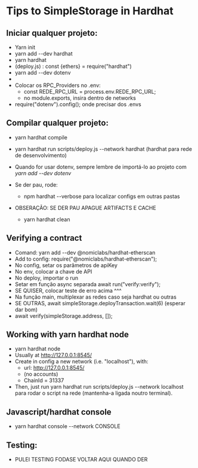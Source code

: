 # Tips to SimpleStorage in Hardhat


## Iniciar qualquer projeto:

- Yarn init
- yarn add --dev hardhat
- yarn hardhat
- (deploy.js) : const {ethers} = require("hardhat")
- yarn add --dev dotenv
-
- Colocar os RPC_Providers no .env:
  - const REDE_RPC_URL = process.env.REDE_RPC_URL;
  - no module.exports, insira dentro de networks
- require("dotenv").config(); onde precisar dos .envs

## Compilar qualquer projeto:

- yarn hardhat compile

- yarn hardhat run scripts/deploy.js --network hardhat (hardhat para rede de desenvolvimento)

- Quando for usar dotenv, sempre lembre de importá-lo ao projeto com _yarn add --dev dotenv_

- Se der pau, rode:

  - npm hardhat --verbose para localizar configs em outras pastas

- OBSERAÇÃO: SE DER PAU APAGUE ARTIFACTS E CACHE
  - yarn hardhat clean

## Verifying a contract

- Comand: yarn add --dev @nomiclabs/hardhat-etherscan
- Add to config: require("@nomiclabs/hardhat-etherscan");
- No config, setar os parâmetros de apiKey
- No env, colocar a chave de API
- No deploy, importar o run
- Setar em função async separada await run("verify:verify");
- SE QUISER, colocar teste de erro acima ^^^
- Na função main, multiplexar as redes caso seja hardhat ou outras
- SE OUTRAS, await simpleStorage.deployTransaction.wait(6) (esperar dar bom)
- await verify(simpleStorage.address, []);

## Working with yarn hardhat node

- yarn hardhat node
- Usually at http://127.0.0.1:8545/
- Create in config a new network (i.e. "localhost"), with:
  - url: http://127.0.0.1:8545/
  - (no accounts)
  - ChainId = 31337
- Then, just run yarn hardhat run scripts/deploy.js --network localhost para rodar o script na rede (mantenha-a ligada noutro terminal).

## Javascript/hardhat console

- yarn hardhat console --network CONSOLE

## Testing:

- PULEI TESTING FODASE VOLTAR AQUI QUANDO DER
